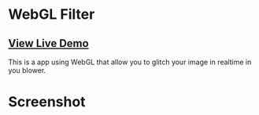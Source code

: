 <h1>WebGL Filter</h1>

<h2><a href="http://after12am.github.com/webgl-glitch/">View Live Demo</a></h2>

This is a app using WebGL that allow you to glitch your image in realtime in you blower.

<h1>Screenshot</h1>
<img src="" alt="" />